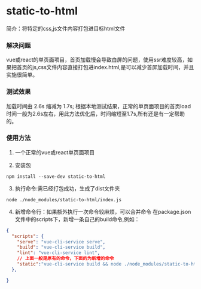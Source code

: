# static-to-html
简介：将特定的css,js文件内容打包进目标html文件

### 解决问题
vue或react的单页面项目，首页加载慢会导致白屏的问题，使用ssr难度较高，如果把首页的js,css文件内容直接打包进index.html,是可以减少首屏加载时间，并且实施很简单。

### 测试效果
加载时间由 2.6s 缩减为 1.7s;
根据本地测试结果，正常的单页面项目的首页load时间一般为2.6s左右，用此方法优化后，时间缩短至1.7s,所有还是有一定帮助的。

### 使用方法
1. 一个正常的vue或react单页面项目

2. 安装包
```shell
npm install --save-dev static-to-html
```
3. 执行命令:需已经打包成功，生成了dist文件夹

```node
node ./node_modules/static-to-html/index.js

```
4. 新增命令行：如果额外执行一次命令较麻烦，可以合并命令
在package.json文件中的scripts下，新增一条自己的build命令,例如：
```json
{
  "scripts": {
    "serve": "vue-cli-service serve",
    "build": "vue-cli-service build",
    "lint": "vue-cli-service lint",
    // 上面一般是原有的命令，下面的为新增的命令
    "static":"vue-cli-service build && node ./node_modules/static-to-html/index.js"
  },

}

```

